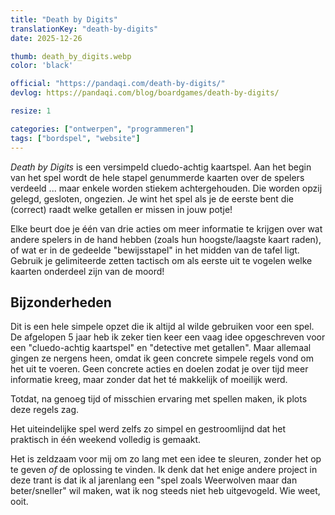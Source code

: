 ```yaml
---
title: "Death by Digits"
translationKey: "death-by-digits"
date: 2025-12-26

thumb: death_by_digits.webp
color: 'black'

official: "https://pandaqi.com/death-by-digits/"
devlog: https://pandaqi.com/blog/boardgames/death-by-digits/

resize: 1

categories: ["ontwerpen", "programmeren"]
tags: ["bordspel", "website"]
---
```


_Death by Digits_ is een versimpeld cluedo-achtig kaartspel. Aan het begin van het spel wordt de hele stapel genummerde kaarten over de spelers verdeeld ... maar enkele worden stiekem achtergehouden. Die worden opzij gelegd, gesloten, ongezien. Je wint het spel als je de eerste bent die (correct) raadt welke getallen er missen in jouw potje!

Elke beurt doe je één van drie acties om meer informatie te krijgen over wat andere spelers in de hand hebben (zoals hun hoogste/laagste kaart raden), of wat er in de gedeelde "bewijsstapel" in het midden van de tafel ligt. Gebruik je gelimiteerde zetten tactisch om als eerste uit te vogelen welke kaarten onderdeel zijn van de moord!

## Bijzonderheden

Dit is een hele simpele opzet die ik altijd al wilde gebruiken voor een spel. De afgelopen 5 jaar heb ik zeker tien keer een vaag idee opgeschreven voor een "cluedo-achtig kaartspel" en "detective met getallen". Maar allemaal gingen ze nergens heen, omdat ik geen concrete simpele regels vond om het uit te voeren. Geen concrete acties en doelen zodat je over tijd meer informatie kreeg, maar zonder dat het té makkelijk of moeilijk werd.

Totdat, na genoeg tijd of misschien ervaring met spellen maken, ik plots deze regels zag.

Het uiteindelijke spel werd zelfs zo simpel en gestroomlijnd dat het praktisch in één weekend volledig is gemaakt.

Het is zeldzaam voor mij om zo lang met een idee te sleuren, zonder het op te geven _of_ de oplossing te vinden. Ik denk dat het enige andere project in deze trant is dat ik al jarenlang een "spel zoals Weerwolven maar dan beter/sneller" wil maken, wat ik nog steeds niet heb uitgevogeld. Wie weet, ooit.